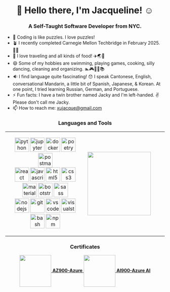 ### 
<h1 align="center"> 👋 Hello there, I'm Jacqueline! ☺️ </h1>
 <h3 align="center"> A Self-Taught Software Developer from NYC. </h3>

- 🧩 Coding is like puzzles. I love puzzles!
- 🪴 I recently completed Carnegie Mellon Techbridge in February 2025.👩‍💻
- 💖 I love traveling and all kinds of food! ✈️🌏🧋
- 😄 Some of my hobbies are swimming, playing games, cooking, silly dancing, cleaning and organizing. 🏊🎮🍳💃📚
- 🔉 I find language quite fascinating! 😯 I speak Cantonese, English, conversational Mandarin, a little bit of Spanish, Japanese, & Korean. At one point, I tried learning Russian, German, and Portuguese.
- ⚡ Fun facts: I have a twin brother named Jacky and I'm left-handed. ✌️ Please don't call me Jacky. 
- 📫 How to reach me: xujacque@gmail.com  <br>

<table align="center">
<h3 align="center"> Languages and Tools </h3>
 <td style="width:50%">
<p align="center">
<img src="https://cdn.jsdelivr.net/gh/devicons/devicon/icons/python/python-original.svg" alt="python" width="45" height="45"/>
<img src="https://cdn.jsdelivr.net/gh/devicons/devicon/icons/jupyter/jupyter-original-wordmark.svg" alt="jupyter" width="45" height="45"/>
<img src="https://cdn.jsdelivr.net/gh/devicons/devicon/icons/docker/docker-original-wordmark.svg" alt="docker" width="45" height="45"/>
<img src="https://cdn.jsdelivr.net/gh/devicons/devicon/icons/poetry/poetry-original.svg" alt="poetry" width="45" height="45"/>
 <img src="https://cdn.jsdelivr.net/gh/devicons/devicon/icons/postman/postman-original.svg" alt="postman" width="45" height="45"/>
 <br>
<img src="https://cdn.jsdelivr.net/gh/devicons/devicon/icons/react/react-original-wordmark.svg" alt="react" width="45" height="45"/>
<img src="https://cdn.jsdelivr.net/gh/devicons/devicon/icons/javascript/javascript-original.svg" alt="javascript" width="45" height="45"/>
<img src="https://cdn.jsdelivr.net/gh/devicons/devicon/icons/html5/html5-original-wordmark.svg" alt="html5" width="45" height="45"/>
<img src="https://cdn.jsdelivr.net/gh/devicons/devicon/icons/css3/css3-original-wordmark.svg" alt="css3" width="45" height="45"/>
<img src="https://cdn.jsdelivr.net/gh/devicons/devicon/icons/materialui/materialui-original.svg" alt="materialui" width="45" height="45"/>
<img src="https://cdn.jsdelivr.net/gh/devicons/devicon/icons/bootstrap/bootstrap-original-wordmark.svg" alt="bootstrap" width="45" height="45"/> 
<img src="https://cdn.jsdelivr.net/gh/devicons/devicon/icons/sass/sass-original.svg" alt="sass" width="45" height="45"/> 
 <br>
 <img src="https://cdn.jsdelivr.net/gh/devicons/devicon/icons/nodejs/nodejs-original-wordmark.svg" alt="nodejs" width="45" height="45"/>
<img src="https://cdn.jsdelivr.net/gh/devicons/devicon/icons/git/git-original.svg" alt="git" width="45" height="45"/>
<img src="https://cdn.jsdelivr.net/gh/devicons/devicon/icons/vscode/vscode-original.svg" alt="vscode" width="45" height="45"/>
 <img src="https://cdn.jsdelivr.net/gh/devicons/devicon/icons/visualstudio/visualstudio-plain.svg" alt="visualstudio" width="45" height="45"/>
<img src="https://cdn.jsdelivr.net/gh/devicons/devicon/icons/bash/bash-original.svg" alt="bash" width="45" height="45"/>
 <img src="https://cdn.jsdelivr.net/gh/devicons/devicon/icons/npm/npm-original-wordmark.svg" alt="npm" width="45" height="45"/>
</p>
 </td>
<td style="width:50%">
<a href="https://github.com/jqjacq/convoychat">
  <img height=200 align="center" src="https://github-readme-stats.vercel.app/api/top-langs?username=jqjacq&layout=compact&langs_count=8&card_width=320" />
</a>
</td>
</table>
<h3 align="center"> Certificates </h3>
<div align="center">
 <span>
 <a href="https://learn.microsoft.com/api/credentials/share/en-us/jqjqjq/2FCC11843F1E892D?sharingId=BB0DACDD4272677D">
  <img src="https://learn.microsoft.com/media/learn/certification/badges/microsoft-certified-fundamentals-badge.svg?branch=main" width="100" height="100" align="center"/>
 <strong>AZ900-Azure</span></strong>
 </a> 
<a href="https://learn.microsoft.com/api/credentials/share/en-us/jqjqjq/F0534D4E19D12238?sharingId=BB0DACDD4272677D">
  <img src="https://learn.microsoft.com/media/learn/certification/badges/microsoft-certified-fundamentals-badge.svg?branch=main" width="100" height="100" align="center"/>
 <strong>AI900-Azure AI</strong>
</a>
